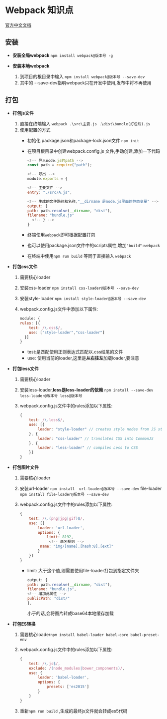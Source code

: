 # Webpack 知识点

[官方中文文档]("https://www.webpackjs.com/")

## 安装

- **安装全局webpack**  `npm install webpack@版本号 -g`

- **安装本地webpack**

  1. 到项目的根目录中输入    `npm install webpack@版本号 --save-dev`
  2. 其中的 --save-dev指明webpack只在开发中使用,发布中将不再使用

## 打包

- **打包js文件**
    1. 直接在终端输入 `webpack .\src\主要.js .\dist\bundle(打包后).js`
    2. 使用配置的方式
        - 初始化 package.json和package-lock.json文件 `npm init`
        - 在项目根目录中创建webpack.config.js 文件,手动创建,添加一下代码

          ```js
          <!-- 导入node.js的path -->
          const path = require("path");

          <!-- 导出 -->
          module.exports = {

          <!-- 主要文件 -->
          entry: "./src/A.js",

          <!-- 生成的文件路径和名称,"__dirname 是node.js里面的静态变量" -->
          output: {
          path: path.resolve(__dirname, "dist"),
          filename: "bundle.js"
            <!-- } -->
          }
          ```

        - 终端使用`webpack`即可根据配置打包
        - 也可以使用package.json文件中的scripts属性,增加`"build":webpack`
        - 在终端中使用`npm run build` 等同于直接输入 `webpack`

- **打包css文件**
    1. 需要核心loader
    2. 安装css-loader `npm install css-loader@版本号 --save-dev`
    3. 安装style-loader `npm install style-loader@版本号 --save-dev`
    4. webpack.config.js文件中添加以下属性:

        ```js
        module: {
        rules: [{
            test: /\.css$/,
            use: ["style-loader","css-loader"]
          }]
       }
        ```

        - test:是匹配使用正则表达式匹配以.css结尾的文件
        - use: 使用当前的loader,这里是**从右往左**加载loader,要注意

- **打包less文件**
    1. 需要核心loader
    2. 安装less-loader,**less是less-loader的依赖**
       `npm install --save-dev less-loader@版本号 less@版本号`
    3. webpack.config.js文件中的rules添加以下属性:

        ```js
        {
            test: /\.less$/,
            use: [{
                loader: "style-loader" // creates style nodes from JS strings
            }, {
                loader: "css-loader" // translates CSS into CommonJS
            }, {
                loader: "less-loader" // compiles Less to CSS
            }]
        }
        ```

- **打包图片文件**
    1. 需要核心loader
    2. 安装url-loader `npm install  url-loader@版本号 --save-dev`
          file-loader `npm install file-loader@版本号 --save-dev`
    3. webpack.config.js文件中的rules添加以下属性:

        ```js
        {
            test: /\.(png|jpg|gif)$/,
            use: [{
                loader: 'url-loader',
                options: {
                    limit: 8192,
                     <!-- 命名规则 -->
                 name: "img/[name].[hash:8].[ext]"
                }
            }]
        }
        ```

        - limit: 大于这个值,则需要使用file-loader打包到指定文件夹

            ```js
            output: {
            path: path.resolve(__dirname, "dist"),
            filename: "bundle.js",
            <!-- 增加此属性 -->
            publicPath: "dist/"
            },
            ```

            小于的话,会将图片转成base64本地缓存加载

- **打包ES转换**
    1. 需要核心loader`npm install babel-loader babel-core babel-preset-env`
    2. webpack.config.js文件中的rules添加以下属性:

        ```js
        {
            test: /\.js$/,
            exclude: /(node_modules|bower_components)/,
            use: {
                loader: 'babel-loader',
                options: {
                    presets: ['es2015']
                }
            }
        }
        ```

    3. 重新`npm run build` ,生成的最终js文件就会转成es5代码
